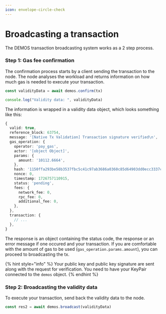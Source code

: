 ```yaml
---
icon: envelope-circle-check
---
```


# Broadcasting a transaction

The DEMOS transaction broadcasting system works as a 2 step process.

### Step 1: Gas fee confirmation

The confirmation process starts by a client sending the transaction to the node. The node analyses the workload and returns information on how much gas is needed to execute your transaction.

```typescript
const validityData = await demos.confirm(tx)

console.log("Validity data: ", validityData)
```

The information is wrapped in a validity data object, which looks something like this:

```typescript
{
  valid: true,
  reference_block: 63754,
  message: '[Native Tx Validation] Transaction signature verified\n',
  gas_operation: {
    operator: 'pay_gas',
    actor: '[object Object]',
    params: {
      amount: '10112.6664',
    },
    hash: '1150ffa293be58b3537fbc5c41c97ab3686a0360c85d64903dd0ecc3337ce713',
    nonce: 0,
    timestamp: 1726757110915,
    status: 'pending',
    fees: {
      network_fee: 0,
      rpc_fee: 0,
      additional_fee: 0,
    },
  },
  transaction: {
    // ...
  },
}

```

The response is an object containing the status code, the response or an error message if one occured and your transaction. If you are comfortable with the amount of gas to be used (`gas_operation.params.amount`), you can proceed to broadcasting the tx.

{% hint style="info" %}
Your public key and public key signature are sent along with the request for verification. You need to have your KeyPair connected to the `demos` object.
{% endhint %}

### Step 2: Broadcasting the validity data

To execute your transaction, send back the validity data to the node.

```typescript
const res2 = await demos.broadcast(validityData)
```
